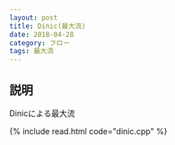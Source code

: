 ```yaml
---
layout: post
title: Dinic(最大流)
date: 2018-04-28
category: フロー
tags: 最大流
---
```


## 説明
Dinicによる最大流

{% include read.html code="dinic.cpp" %}